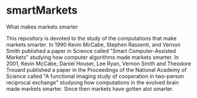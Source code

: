 # smartMarkets
What makes markets smarter

This repository is devoted to the study of the computations that make markets smarter.  In 1990 Kevin McCabe, Stephen Rassenti, and Vernon Smith published a paper in Science called "Smart Computer-Assisted Markets" studying how computer algorithms made markets smarter.  In 2001, Kevin McCabe, Daniel Houser, Lee Ryan, Vernon Smith and Theodore Trouard published a paper in the Proceedings of the National Academy of Science called "A functional imaging study of cooperation in two-person reciprocal exchange" studyong how computations in the evolved brain made markets smarter.  Since then markets have gotten alot smarter.
